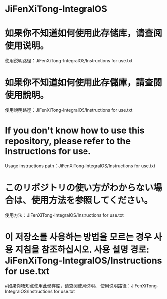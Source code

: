 # JiFenXiTong-IntegralOS
# 如果你不知道如何使用此存储库，请查阅使用说明。
  使用说明路径：JiFenXiTong-IntegralOS/Instructions for use.txt
# 如果你不知道如何使用此存儲庫，請查閱使用說明。
  使用說明路徑：JiFenXiTong-IntegralOS/Instructions for use.txt
# If you don't know how to use this repository, please refer to the instructions for use.
  Usage instructions path：JiFenXiTong-IntegralOS/Instructions for use.txt
# このリポジトリの使い方がわからない場合は、使用方法を参照してください。
  使用方法：JiFenXiTong-IntegralOS/Instructions for use.txt
# 이 저장소를 사용하는 방법을 모르는 경우 사용 지침을 참조하십시오.  사용 설명 경로: JiFenXiTong-IntegralOS/Instructions for use.txt
#如果你唔知点使用此储存库，请查阅使用说明。
  使用说明路径：JiFenXiTong-IntegralOS/Instructions for use.txt